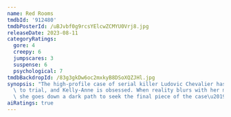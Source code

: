 ```yaml
---
name: Red Rooms
tmdbId: '912480'
tmdbPosterId: /uBJvbf0g9rcsYElcwZCMYU0Vrj8.jpg
releaseDate: 2023-08-11
categoryRatings:
  gore: 4
  creepy: 6
  jumpscares: 3
  suspense: 6
  psychological: 7
tmdbBackdropId: /83g3gkDw6oc2mxkyB8DSoXQZJHl.jpg
synopsis: "The high-profile case of serial killer Ludovic Chevalier has just gone\
  \ to trial, and Kelly-Anne is obsessed. When reality blurs with her morbid fantasies,\
  \ she goes down a dark path to seek the final piece of the case\u2019s puzzle."
aiRatings: true
---
```


